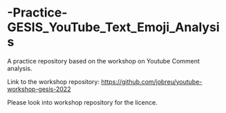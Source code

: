 # -Practice-GESIS_YouTube_Text_Emoji_Analysis
A practice repository based on the workshop on Youtube Comment analysis.

Link to the workshop repository: https://github.com/jobreu/youtube-workshop-gesis-2022

Please look into workshop repository for the licence.
